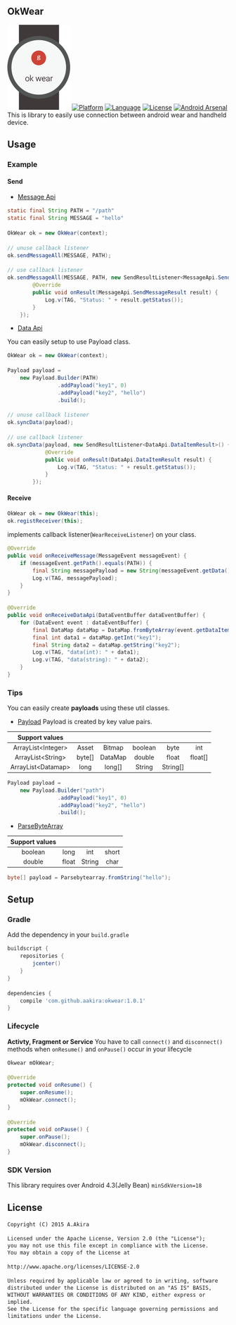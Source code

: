 OkWear
----------

![Screen](/images/okwear_256.png)
[![Platform](http://img.shields.io/badge/platform-android-brightgreen.svg?style=flat)](http://developer.android.com/index.html)
[![Language](http://img.shields.io/badge/language-java-orange.svg?style=flat)](http://www.oracle.com/technetwork/java/javase/downloads/index.html)
[![License](http://img.shields.io/badge/license-apache2.0-lightgrey.svg?style=flat)](http://www.apache.org/licenses/LICENSE-2.0)
[![Android Arsenal](https://img.shields.io/badge/Android%20Arsenal-OkWear-brightgreen.svg?style=flat)](http://android-arsenal.com/details/1/1698)
This is library to easily use connection between android wear and handheld device.

## Usage

### Example

#### Send
* [Message Api](https://developer.android.com/reference/com/google/android/gms/wearable/MessageApi.html)

```java
static final String PATH = "/path"
static final String MESSAGE = "hello"

OkWear ok = new OkWear(context);

// unuse callback listener
ok.sendMessageAll(MESSAGE, PATH);

// use callback listener
ok.sendMessageAll(MESSAGE, PATH, new SendResultListener<MessageApi.SendMessageResult>() {
		@Override
		public void onResult(MessageApi.SendMessageResult result) {
			Log.v(TAG, "Status: " + result.getStatus());
		}
	});

```

* [Data Api](https://developer.android.com/reference/com/google/android/gms/wearable/DataApi.html)

You can easily setup to use Payload class.
```java
OkWear ok = new OkWear(context);

Payload payload =
	new Payload.Builder(PATH)
				.addPayload("key1", 0)
				.addPayload("key2", "hello")
				.build();

// unuse callback listener
ok.syncData(payload);

// use callback listener
ok.syncData(payload, new SendResultListener<DataApi.DataItemResult>() {
			@Override
			public void onResult(DataApi.DataItemResult result) {
				Log.v(TAG, "Status: " + result.getStatus());
			}
		});
```

#### Receive

```java
OkWear ok = new OkWear(this);
ok.registReceiver(this);
```

implements callback listener(`WearReceiveListener`) on your class.
```java
@Override
public void onReceiveMessage(MessageEvent messageEvent) {
	if (messageEvent.getPath().equals(PATH)) {
		final String messagePayload = new String(messageEvent.getData());
		Log.v(TAG, messagePayload);
	}
}

@Override
public void onReceiveDataApi(DataEventBuffer dataEventBuffer) {
	for (DataEvent event : dataEventBuffer) {
		final DataMap dataMap = DataMap.fromByteArray(event.getDataItem().getData());
		final int data1 = dataMap.getInt("key1");
		final String data2 = dataMap.getString("key2");
		Log.v(TAG, "data(int): " + data1);
		Log.v(TAG, "data(string): " + data2);
	}
}
```
### Tips

You can easily create **payloads** using these util classes.

* [Payload](./library/okwear/src/main/java/jp/android/a/akira/library/okwear/util/Payload.java)
Payload is created by key value pairs.

| Support values ||||||
|:-:|:-:|:-:|:-:|:-:|:-:|
|ArrayList&lt;Integer>|Asset|Bitmap|boolean|byte|int|
|ArrayList&lt;String>|byte[]|DataMap|double|float|float[]|
|ArrayList&lt;Datamap>|long|long[]|String|String[]|||


```java
Payload payload =
	new Payload.Builder("path")
				.addPayload("key1", 0)
				.addPayload("key2", "hello")
				.build();
```
* [ParseByteArray](./library/okwear/src/main/java/jp/android/a/akira/library/okwear/util/ParseByteArray.java)

| Support values ||||
|:-:|:-:|:-:|:-:|
|boolean|long|int|short|
|double|float|String|char|

```java
byte[] payload = Parsebytearray.fromString("hello");
```

## Setup

### Gradle
Add the dependency in your ```build.gradle```

```groovy
buildscript {
	repositories {
		jcenter()
	}
}

dependencies {
	compile 'com.github.aakira:okwear:1.0.1'
}
```

### Lifecycle
**Activty, Fragment or Service**
You have to call `connect()` and `disconnect()` methods when `onResume()` and `onPause()` occur in your lifecycle

```java
Okwear mOkWear;

@Override
protected void onResume() {
	super.onResume();
	mOkWear.connect();
}

@Override
protected void onPause() {
	super.onPause();
	mOkWear.disconnect();
}
```

### SDK Version

This library requires over Android 4.3(Jelly Bean)
`minSdkVersion=18`


## License

```
Copyright (C) 2015 A.Akira

Licensed under the Apache License, Version 2.0 (the "License");
you may not use this file except in compliance with the License.
You may obtain a copy of the License at

http://www.apache.org/licenses/LICENSE-2.0

Unless required by applicable law or agreed to in writing, software
distributed under the License is distributed on an "AS IS" BASIS,
WITHOUT WARRANTIES OR CONDITIONS OF ANY KIND, either express or implied.
See the License for the specific language governing permissions and
limitations under the License.
```

